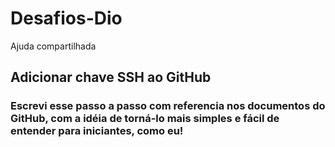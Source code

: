 # Desafios-Dio
Ajuda compartilhada

## Adicionar chave SSH ao GitHub

### Escrevi esse passo a passo com referencia nos documentos do GitHub, com a idéia de torná-lo mais simples e fácil de entender para iniciantes, como eu!


